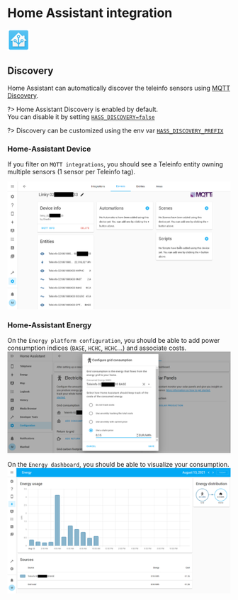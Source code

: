 # Home Assistant integration

![logo](hass.png)

## Discovery

Home Assistant can automatically discover the teleinfo sensors using [MQTT Discovery](https://www.home-assistant.io/docs/mqtt/discovery/).

?> Home Assistant Discovery is enabled by default. \
You can disable it by setting [`HASS_DISCOVERY=false`](configuration/)

?> Discovery can be customized using the env var [`HASS_DISCOVERY_PREFIX`](configuration/)


### Home-Assistant Device
If you filter on `MQTT integrations`, you should see a Teleinfo entity owning multiple sensors (1 sensor per Teleinfo tag).

![image](entities.png)

### Home-Assistant Energy
On the `Energy platform configuration`, you should be able to add power consumption indices (`BASE`, `HCHC`, `HCHC`...) and associate costs.
![image](energy_1.png)

On the `Energy dashboard`, you should be able to visualize your consumption.
![image](energy_2.png)